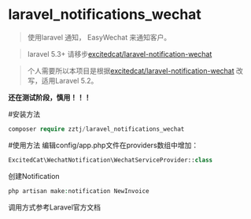 # laravel_notifications_wechat
>使用laravel 通知， EasyWechat 来通知客户。

>laravel 5.3+ 请移步[excitedcat/laravel-notification-wechat](https://github.com/excitedcat/laravel-notification-wechat)

>个人需要所以本项目是根据[excitedcat/laravel-notification-wechat](https://github.com/excitedcat/laravel-notification-wechat) 改写，适用Laravel 5.2。

**还在测试阶段，慎用！！！**

#安装方法
````php
composer require zztj/laravel_notifications_wechat
````
#使用方法
编辑config/app.php文件在providers数组中增加：
````php
ExcitedCat\WechatNotification\WechatServiceProvider::class
````
创建Notification
````php
php artisan make:notification NewInvoice
````
调用方式参考Laravel官方文档

